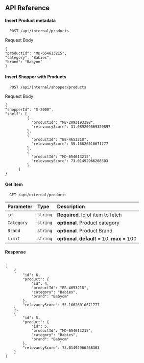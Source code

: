 
## API Reference

#### Insert Product metadata

```
  POST /api/internal/products
```
Request Body

```
{
"productId": "MD-654613215",
"category": "Babies",
"brand": "Babyom"
}

```

#### Insert Shopper with Products

```
  POST /api/internal/shopper/products
```
Request Body

```
{
"shopperId": "S-2000",
"shelf": [
          {
            "productId": "MB-2093193398",
            "relevancyScore": 31.089209569320897
          },
          {
            "productId": "BB-4653218",
            "relevancyScore": 55.16626010671777
          },
          {
            "productId": "MD-654613215",
            "relevancyScore": 73.01492966268303
          }
      ]
}

```

#### Get item

```
  GET /api/external/products
```

| Parameter | Type     | Description                       |
| :-------- | :------- | :-------------------------------- |
| `id`      | `string` | **Required**. Id of item to fetch |
| `Category`      | `string` | **optional**. Product category |
| `Brand`      | `string` | **optional**. Product Brand |
| `Limit`      | `string` | **optional**. **default** = 10, **max** = 100 |


#### Response
```

[
    {
        "id": 6,
        "product": {
            "id": 4,
            "productId": "BB-4653218",
            "category": "Babies",
            "brand": "Babyom"
        },
        "relevancyScore": 55.16626010671777
    },
    {
        "id": 5,
        "product": {
            "id": 5,
            "productId": "MD-654613215",
            "category": "Babies",
            "brand": "Babyom"
        },
        "relevancyScore": 73.01492966268303
    }
]

```
